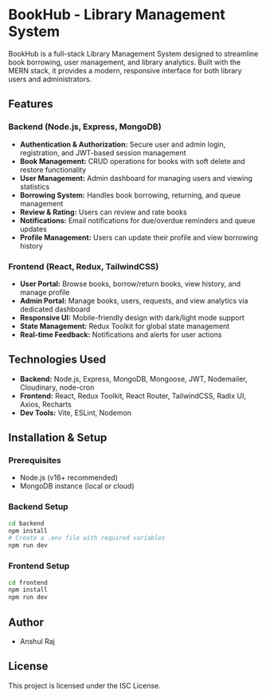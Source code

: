# BookHub - Library Management System

BookHub is a full-stack Library Management System designed to streamline book borrowing, user management, and library analytics. Built with the MERN stack, it provides a modern, responsive interface for both library users and administrators.

## Features

### Backend (Node.js, Express, MongoDB)
- **Authentication & Authorization:** Secure user and admin login, registration, and JWT-based session management
- **Book Management:** CRUD operations for books with soft delete and restore functionality
- **User Management:** Admin dashboard for managing users and viewing statistics
- **Borrowing System:** Handles book borrowing, returning, and queue management
- **Review & Rating:** Users can review and rate books
- **Notifications:** Email notifications for due/overdue reminders and queue updates
- **Profile Management:** Users can update their profile and view borrowing history

### Frontend (React, Redux, TailwindCSS)
- **User Portal:** Browse books, borrow/return books, view history, and manage profile
- **Admin Portal:** Manage books, users, requests, and view analytics via dedicated dashboard
- **Responsive UI:** Mobile-friendly design with dark/light mode support
- **State Management:** Redux Toolkit for global state management
- **Real-time Feedback:** Notifications and alerts for user actions

## Technologies Used

- **Backend:** Node.js, Express, MongoDB, Mongoose, JWT, Nodemailer, Cloudinary, node-cron
- **Frontend:** React, Redux Toolkit, React Router, TailwindCSS, Radix UI, Axios, Recharts
- **Dev Tools:** Vite, ESLint, Nodemon

## Installation & Setup

### Prerequisites
- Node.js (v16+ recommended)
- MongoDB instance (local or cloud)

### Backend Setup
```bash
cd backend
npm install
# Create a .env file with required variables
npm run dev
```

### Frontend Setup
```bash
cd frontend
npm install
npm run dev
```

## Author

- Anshul Raj

## License

This project is licensed under the ISC License.
